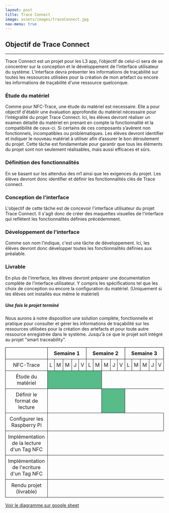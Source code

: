 ```yaml
---
layout: post
title: Trace Connect
image: assets/images/traceConnect.jpg
nav-menu: true
---
```


<h2 id="content">Objectif de Trace Connect</h2>
<hr />
<p> Trace Connect est un projet pour les L3 app, l’objectif de celui-ci sera de se concentrer sur la conception et le développement de l’interface utilisateur du système. L’interface devra présenter les informations de traçabilité sur toutes les ressources utilisées pour la création de mon artefact ou encore les informations de traçabilité d'une ressource quelconque.</p>
<div class="row">
	<div class="10u 12u$(medium)">
		<h3>Étude du matériel</h3>
		<p>Comme pour NFC-Trace, une étude du matériel est necessaire. Elle a pour objectif d'établir une évaluation approfondie du matériel nécessaire pour l’intégralité du projet Trace Connect. Ici, les élèves devront réaliser un examen détaillé du matériel en prenant en compte la fonctionnalité et la compatibilité de ceux-ci. Si certains de ces composants s’avèrent non fonctionnels, incompatibles ou problématiques. Les élèves devront identifier et indiquer le nouveau matériel à utiliser afin d’assurer le bon déroulement du projet. Cette tâche est fondamentale pour garantir que tous les éléments du projet sont non seulement réalisables, mais aussi efficaces et sûrs.
</p>
	</div>
	<div class="10u$ 12u$(medium)">
		<h3>Définition des fonctionnalités</h3>
		<p>En se basant sur les attendus des m1 ainsi que les exigences du projet. Les élèves devront donc identifier et définir les fonctionnalités clés de Trace connect.</p>
	</div>


  
<div class="4u 12u$(medium)">
		<h3>Conception de l'interface</h3>
		<p> L'objectif de cette tâche est de concevoir l'interface utilisateur du projet Trace Connect. Il s'agit donc de créer des maquettes visuelles de l'interface qui reflètent les fonctionnalités définies précédemment.</p>
	</div>
	<div class="4u 12u$(medium)">
		<h3>Développement de l'interface</h3>
		<p> Comme son nom l'indique, c'est une tâche de développement. Ici, les élèves devront donc développer toutes les fonctionnalités définies aux préalable.</p>
	</div>
	<div class="4u$ 12u$(medium)">
		<h3>Livrable</h3>
		<p>En plus de l'inrerface, les élèves devront préparer une documentation complète de l'interface utilisateur. Y compris les spécifications tel que les choix de conception ou encore la configuration du matériel. (Uniquement si les élèves ont installés eux même le matériel)</p>
	</div>

 <h5>Une fois le projet terminé</h5>
 <div class="box">
	<p>Nous aurons à notre disposition une solution complète, fonctionnelle et pratique pour consulter et gérer les informations de traçabilité sur les ressources utilisées pour la création des artefacts et pour toute autre ressource enregistrée dans le système. Jusqu'à ce que le projet soit intégré au projet "smart traceability".</p>
</div>



<head>
    <style>
        table {
            border-collapse: collapse;
            width: 100%;
        }
        th,
        td {
            border: 1px solid black;
            padding: 8px;
            text-align: center;
        }
        td.task {
            background-color: #57BB8A;
        }
        td.day {
            padding: 6px;
        }
        td {
            border: 1px solid #1b1b1b;
        }
    </style>
</head>

<body>
    <div class="scroll">
        <table>
            <tr>
                <th></th>
                <th colspan="5" class="week">Semaine 1</th>
                <th colspan="5" class="week">Semaine 2</th>
                <th colspan="5" class="week">Semaine 3</th>
                <th colspan="5" class="week">Semaine 4</th>
                <th colspan="5" class="week">Semaine 5</th>
                <th colspan="5" class="week">Semaine 6</th>
                <th colspan="5" class="week">Semaine 7</th>
                <th colspan="5" class="week">Semaine 8</th>
                <th colspan="5" class="week">Semaine 9</th>
                <!-- Ajoutez d'autres semaines ici -->
            </tr>
            <tr>
                <td>NFC-Trace</td>
                <td class="day">L</td>
                <td class="day">M</td>
                <td class="day">M</td>
                <td class="day">J</td>
                <td class="day">V</td>
                <td class="day">L</td>
                <td class="day">M</td>
                <td class="day">M</td>
                <td class="day">J</td>
                <td class="day">V</td>
                <td class="day">L</td>
                <td class="day">M</td>
                <td class="day">M</td>
                <td class="day">J</td>
                <td class="day">V</td>
                <td class="day">L</td>
                <td class="day">M</td>
                <td class="day">M</td>
                <td class="day">J</td>
                <td class="day">V</td>
                <td class="day">L</td>
                <td class="day">M</td>
                <td class="day">M</td>
                <td class="day">J</td>
                <td class="day">V</td>
                <td class="day">L</td>
                <td class="day">M</td>
                <td class="day">M</td>
                <td class="day">J</td>
                <td class="day">V</td>
                <td class="day">L</td>
                <td class="day">M</td>
                <td class="day">M</td>
                <td class="day">J</td>
                <td class="day">V</td>
                <td class="day">L</td>
                <td class="day">M</td>
                <td class="day">M</td>
                <td class="day">J</td>
                <td class="day">V</td>
                <td class="day">L</td>
                <td class="day">M</td>
                <td class="day">M</td>
                <td class="day">J</td>
                <td class="day">V</td>
            </tr>
            <!-- Ligne pour chaque tâche -->
            <tr>
                <td>Étude du matériel</td>
                <td colspan="7" class="task"></td>
                <td colspan="40"></td>
            </tr>
            <tr>
                <td>Définir le format de lecture</td>
                <td colspan="7"></td>
                <td colspan="3" class="task"></td>
                <td colspan="40"></td>
            </tr>
            <tr>
                <td>Configurer les Raspberry Pi</td>
                <td colspan="15"></td>
                <td colspan="5" class="task"></td>
                <td colspan="40"></td>
            </tr>
            <tr>
                <td>Implémentation de la lecture d'un Tag NFC</td>
                <td colspan="20"></td>
                <td colspan="8" class="task"></td>
                <td colspan="40"></td>
            </tr>
            <tr>
                <td>Implémentation de l'ecriture d'un Tag NFC</td>
                <td colspan="28"></td>
                <td colspan="8" class="task"></td>
                <td colspan="40"></td>
            </tr>
            <tr>
                <td>Rendu projet (livrable)</td>
                <td colspan="40"></td>
                <td colspan="1" class="task"></td>
                <td colspan="40"></td>
            </tr>
        </table>
      <a href="https://docs.google.com/spreadsheets/d/1n8Yd__z0773qt-cNkLsTYXXuelVUgRiy4jZWDAqDDBY/edit#gid=1154370845" target="_blank"><p>Voir le diagramme sur google sheet</p> </a>
    </div>
</body>
